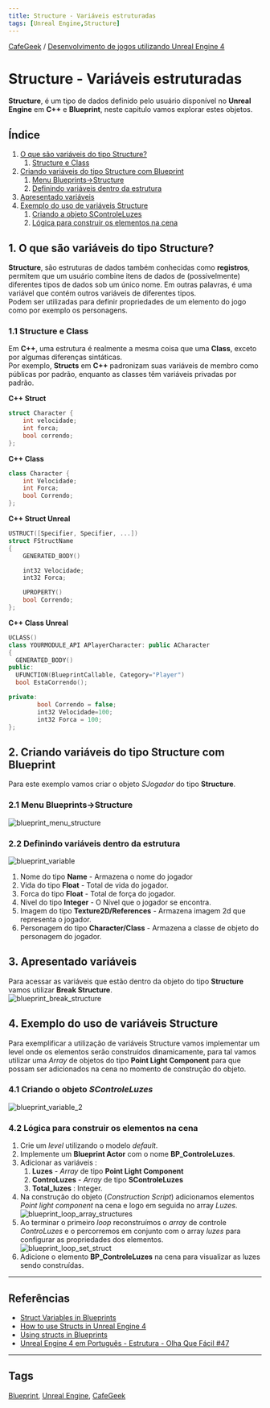 ```yaml
---
title: Structure - Variáveis estruturadas
tags: [Unreal Engine,Structure]
---
```


[CafeGeek](https://myerco.github.io/CafeGeek)  / [Desenvolvimento de jogos utilizando Unreal Engine 4](https://myerco.github.io/CafeGeek/ue4_blueprint/index.html)

# Structure - Variáveis estruturadas
**Structure**, é um tipo de dados definido pelo usuário disponível no **Unreal Engine** em **C++** e **Blueprint**, neste capitulo vamos explorar estes objetos.

## Índice
1. [O que são variáveis do tipo Structure?](#1)
    1. [Structure e Class](#1.1)
1. [Criando variáveis do tipo Structure com Blueprint](#2)
    1. [Menu Blueprints->Structure](#2.1)
    1. [Definindo variáveis dentro da estrutura](#2.2)
1. [Apresentado variáveis](#3)    
1. [Exemplo do uso de variáveis Structure](#4)    
    1. [Criando a objeto SControleLuzes](#4.1)
    1. [Lógica para construir os elementos na cena](#4.2)

<a name="1"></a>
## 1. O que são variáveis do tipo Structure?
**Structure**, são estruturas de dados também conhecidas como **registros**, permitem que um usuário combine itens de dados de (possivelmente) diferentes tipos de dados sob um único nome. Em outras palavras, é uma variável que contém outros variáveis de diferentes tipos.  
Podem ser utilizadas para definir propriedades de um elemento do jogo como por exemplo os personagens.

<a name="1.1"></a>
### 1.1 Structure e Class
Em **C++**, uma estrutura é realmente a mesma coisa que uma **Class**, exceto por algumas diferenças sintáticas.  
Por exemplo, **Structs** em **C++** padronizam suas variáveis de membro como públicas por padrão, enquanto as classes têm variáveis privadas por padrão.

**C++ Struct**
```cpp
struct Character {
    int velocidade;
    int forca;
    bool correndo;
};
```

**C++ Class**
```cpp
class Character {
    int Velocidade;
    int Forca;
    bool Correndo;
};
```

**C++ Struct Unreal**
```cpp
USTRUCT([Specifier, Specifier, ...])
struct FStructName
{
    GENERATED_BODY()

    int32 Velocidade;
    int32 Forca;

    UPROPERTY()
    bool Correndo;
};
```

**C++ Class Unreal**
```cpp
UCLASS()
class YOURMODULE_API APlayerCharacter: public ACharacter
{
  GENERATED_BODY()
public:
  UFUNCTION(BlueprintCallable, Category="Player")
  bool EstaCorrendo();

private:
        bool Correndo = false;
        int32 Velocidade=100;
        int32 Forca = 100;
};
```
<a name="2"></a>
## 2. Criando variáveis do tipo Structure com Blueprint
Para este exemplo vamos criar o objeto *SJogador* do tipo **Structure**.

<a name="2.1"></a>
### 2.1 Menu Blueprints->Structure
![blueprint_menu_structure](imagens/estruturas/blueprint_menu_structure.jpg)

<a name="2.2"></a>
### 2.2 Definindo variáveis dentro da estrutura
![blueprint_variable](imagens/estruturas/blueprint_variable.jpg)
1. Nome do tipo **Name** - Armazena o nome do jogador
1. Vida do tipo **Float** - Total de vida do jogador.
1. Forca do tipo **Float** - Total de força do jogador.
1. Nivel do tipo **Integer** - O Nível que o jogador se encontra.
1. Imagem do tipo **Texture2D/References** - Armazena imagem 2d que representa o jogador.
1. Personagem do tipo **Character/Class** - Armazena a classe de objeto do personagem do jogador.

<a name="3"></a>
## 3. Apresentado variáveis  
Para acessar as variáveis que estão dentro da objeto do tipo **Structure** vamos utilizar **Break Structure**.  
![blueprint_break_structure](imagens/estruturas/blueprint_break_structure.jpg)

<a name="4"></a>
## 4. Exemplo do uso de variáveis Structure
Para exemplificar a utilização de variáveis Structure vamos implementar um level onde os elementos serão construídos dinamicamente, para tal vamos utilizar uma *Array* de objetos do tipo **Point Light Component** para que possam ser adicionados na cena no momento de construção do objeto.

<a name="4.1"></a>
### 4.1 Criando o objeto *SControleLuzes*
![blueprint_variable_2](imagens/estruturas/blueprint_variable_2.jpg)  

<a name="4.2"></a>
### 4.2 Lógica para construir os elementos na cena
1. Crie um *level* utilizando o modelo *default*.
1. Implemente um **Blueprint Actor** com o nome **BP_ControleLuzes**.
1. Adicionar as variáveis :
    1. **Luzes** - *Array* de tipo **Point Light Component**
    1. **ControLuzes** - *Array* de tipo **SControleLuzes**
    1. **Total_luzes** : Integer.
1. Na construção do objeto (*Construction Script*) adicionamos elementos *Point light component* na cena e logo em seguida no array *Luzes*.  
![blueprint_loop_array_structures](imagens/estruturas/blueprint_loop_array_structures.jpg)  
1. Ao terminar o primeiro *loop* reconstruímos o *array* de controle *ControLuzes* e o percorremos em conjunto com o array *luzes* para configurar as propriedades dos elementos.  
![blueprint_loop_set_struct](imagens/estruturas/blueprint_loop_set_struct.jpg)  
1. Adicione o elemento **BP_ControleLuzes** na cena para visualizar as luzes sendo construídas.

***
## Referências
- [Struct Variables in Blueprints](https://docs.unrealengine.com/en-US/ProgrammingAndScripting/Blueprints/UserGuide/Variables/Structs/index.html)
- [How to use Structs in Unreal Engine 4](https://couchlearn.com/how-to-use-structs-in-unreal-engine-4/)
- [Using structs in Blueprints ](https://romeroblueprints.blogspot.com/2015/08/using-structs-in-blueprints.html)
- [Unreal Engine 4 em Português - Estrutura - Olha Que Fácil #47](https://www.youtube.com/watch?v=IWAhdY6Vlzo)

***
## Tags
[Blueprint](https://myerco.github.io/CafeGeek/ue4_blueprint/blueprint.html), [Unreal Engine](https://myerco.github.io/CafeGeek/ue4_blueprint/index.html), [CafeGeek](https://myerco.github.io/CafeGeek/)

